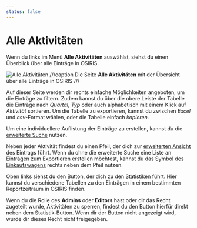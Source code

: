 ```yaml
---
status: false
---
```


# Alle Aktivitäten

Wenn du links im Menü **Alle Aktivitäten** auswählst, siehst du einen Überblick über alle Einträge in OSIRIS.

![Alle Aktivitäten](screenshots/alle_aktivitäten_page.png)
///caption
Die Seite **Alle Aktivitäten** mit der Übersicht über alle Einträge in OSIRIS
///

Auf dieser Seite werden dir rechts einfache Möglichkeiten angeboten, um die Einträge zu filtern. Zudem kannst du über die obere Leiste der Tabelle die Einträge nach *Quartal*, *Typ* oder auch alphabetisch mit einem Klick auf *Aktivität* sortieren. Um die Tabelle zu exportieren, kannst du zwischen *Excel* und *csv*-Format wählen, oder die Tabelle einfach *kopieren*.  

Um eine individuellere Auflistung der Einträge zu erstellen, kannst du die [erweiterte Suche](https://wiki.osiris-app.de/users/activities/advanced-search/) nutzen.  

Neben jeder Aktivität findest du einen Pfeil, der dich zur [erweiterten Ansicht](https://wiki.osiris-app.de/users/activities/expanded_view/) des Eintrags führt. Wenn du ohne die erweiterte Suche eine Liste an Einträgen zum Exportieren erstellen möchtest, kannst du das Symbol des [Einkaufswagens](https://wiki.osiris-app.de/users/activities/cart/) rechts neben dem Pfeil nutzen.  

Oben links siehst du den Button, der dich zu den [Statistiken](https://wiki.osiris-app.de/users/reporting/statistics/) führt. Hier kannst du verschiedene Tabellen zu den Einträgen in einem bestimmten Reportzeitraum in OSIRIS finden.  

Wenn du die Rolle des **Admins** oder **Editors** hast oder dir das Recht zugeteilt wurde, Aktivitäten zu sperren, findest du den Button hierfür direkt neben dem Statistik-Button. Wenn dir der Button nicht angezeigt wird, wurde dir dieses Recht nicht freigegeben. 

